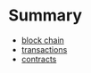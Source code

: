 # Summary

* [block chain](block_chain.md)
* [transactions](transactions.md)
* [contracts](contracts.md)

